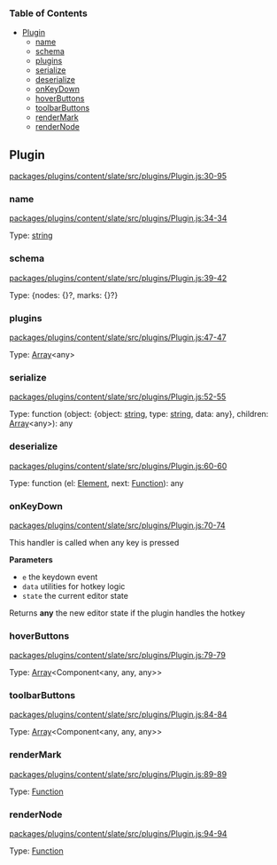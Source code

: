 <!-- Generated by documentation.js. Update this documentation by updating the source code. -->

### Table of Contents

-   [Plugin][1]
    -   [name][2]
    -   [schema][3]
    -   [plugins][4]
    -   [serialize][5]
    -   [deserialize][6]
    -   [onKeyDown][7]
    -   [hoverButtons][8]
    -   [toolbarButtons][9]
    -   [renderMark][10]
    -   [renderNode][11]

## Plugin

[packages/plugins/content/slate/src/plugins/Plugin.js:30-95][12]

### name

[packages/plugins/content/slate/src/plugins/Plugin.js:34-34][13]

Type: [string][14]

### schema

[packages/plugins/content/slate/src/plugins/Plugin.js:39-42][15]

Type: {nodes: {}?, marks: {}?}

### plugins

[packages/plugins/content/slate/src/plugins/Plugin.js:47-47][16]

Type: [Array][17]&lt;any>

### serialize

[packages/plugins/content/slate/src/plugins/Plugin.js:52-55][18]

Type: function (object: {object: [string][14], type: [string][14], data: any}, children: [Array][17]&lt;any>): any

### deserialize

[packages/plugins/content/slate/src/plugins/Plugin.js:60-60][19]

Type: function (el: [Element][20], next: [Function][21]): any

### onKeyDown

[packages/plugins/content/slate/src/plugins/Plugin.js:70-74][22]

This handler is called when any key is pressed

**Parameters**

-   `e`  the keydown event
-   `data`  utilities for hotkey logic
-   `state`  the current editor state

Returns **any** the new editor state if the plugin handles the hotkey

### hoverButtons

[packages/plugins/content/slate/src/plugins/Plugin.js:79-79][23]

Type: [Array][17]&lt;Component&lt;any, any, any>>

### toolbarButtons

[packages/plugins/content/slate/src/plugins/Plugin.js:84-84][24]

Type: [Array][17]&lt;Component&lt;any, any, any>>

### renderMark

[packages/plugins/content/slate/src/plugins/Plugin.js:89-89][25]

Type: [Function][21]

### renderNode

[packages/plugins/content/slate/src/plugins/Plugin.js:94-94][26]

Type: [Function][21]

[1]: #plugin

[2]: #name

[3]: #schema

[4]: #plugins

[5]: #serialize

[6]: #deserialize

[7]: #onkeydown

[8]: #hoverbuttons

[9]: #toolbarbuttons

[10]: #rendermark

[11]: #rendernode

[12]: https://github.com/nolandg/editor/blob/685b83f78bee5316b41ceec56f86b817bbd83eae/packages/plugins/content/slate/src/plugins/Plugin.js#L30-L95 "Source code on GitHub"

[13]: https://github.com/nolandg/editor/blob/685b83f78bee5316b41ceec56f86b817bbd83eae/packages/plugins/content/slate/src/plugins/Plugin.js#L34-L34 "Source code on GitHub"

[14]: https://developer.mozilla.org/docs/Web/JavaScript/Reference/Global_Objects/String

[15]: https://github.com/nolandg/editor/blob/685b83f78bee5316b41ceec56f86b817bbd83eae/packages/plugins/content/slate/src/plugins/Plugin.js#L39-L42 "Source code on GitHub"

[16]: https://github.com/nolandg/editor/blob/685b83f78bee5316b41ceec56f86b817bbd83eae/packages/plugins/content/slate/src/plugins/Plugin.js#L47-L47 "Source code on GitHub"

[17]: https://developer.mozilla.org/docs/Web/JavaScript/Reference/Global_Objects/Array

[18]: https://github.com/nolandg/editor/blob/685b83f78bee5316b41ceec56f86b817bbd83eae/packages/plugins/content/slate/src/plugins/Plugin.js#L52-L55 "Source code on GitHub"

[19]: https://github.com/nolandg/editor/blob/685b83f78bee5316b41ceec56f86b817bbd83eae/packages/plugins/content/slate/src/plugins/Plugin.js#L60-L60 "Source code on GitHub"

[20]: https://developer.mozilla.org/docs/Web/API/Element

[21]: https://developer.mozilla.org/docs/Web/JavaScript/Reference/Statements/function

[22]: https://github.com/nolandg/editor/blob/685b83f78bee5316b41ceec56f86b817bbd83eae/packages/plugins/content/slate/src/plugins/Plugin.js#L70-L74 "Source code on GitHub"

[23]: https://github.com/nolandg/editor/blob/685b83f78bee5316b41ceec56f86b817bbd83eae/packages/plugins/content/slate/src/plugins/Plugin.js#L79-L79 "Source code on GitHub"

[24]: https://github.com/nolandg/editor/blob/685b83f78bee5316b41ceec56f86b817bbd83eae/packages/plugins/content/slate/src/plugins/Plugin.js#L84-L84 "Source code on GitHub"

[25]: https://github.com/nolandg/editor/blob/685b83f78bee5316b41ceec56f86b817bbd83eae/packages/plugins/content/slate/src/plugins/Plugin.js#L89-L89 "Source code on GitHub"

[26]: https://github.com/nolandg/editor/blob/685b83f78bee5316b41ceec56f86b817bbd83eae/packages/plugins/content/slate/src/plugins/Plugin.js#L94-L94 "Source code on GitHub"
